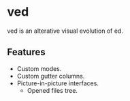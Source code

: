# ved

ved is an alterative visual evolution of ed.

## Features

* Custom modes.
* Custom gutter columns.
* Picture-in-picture interfaces.
  - Opened files tree.
